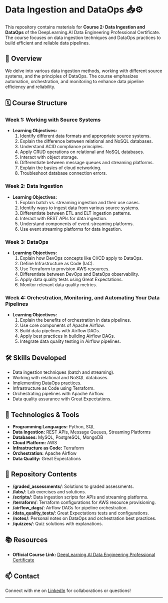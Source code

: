 # Data Ingestion and DataOps 📥⚙️

This repository contains materials for **Course 2: Data Ingestion and DataOps** of the DeepLearning.AI Data Engineering Professional Certificate. The course focuses on data ingestion techniques and DataOps practices to build efficient and reliable data pipelines.

## 📖 Overview

We delve into various data ingestion methods, working with different source systems, and the principles of DataOps. The course emphasizes automation, orchestration, and monitoring to enhance data pipeline efficiency and reliability.

## 🗓 Course Structure

### **Week 1: Working with Source Systems**

- **Learning Objectives:**
  1. Identify different data formats and appropriate source systems.
  2. Explain the difference between relational and NoSQL databases.
  3. Understand ACID compliance principles.
  4. Apply CRUD operations on relational and NoSQL databases.
  5. Interact with object storage.
  6. Differentiate between message queues and streaming platforms.
  7. Explain the basics of cloud networking.
  8. Troubleshoot database connection errors.

### **Week 2: Data Ingestion**

- **Learning Objectives:**
  1. Explain batch vs. streaming ingestion and their use cases.
  2. Identify ways to ingest data from various source systems.
  3. Differentiate between ETL and ELT ingestion patterns.
  4. Interact with REST APIs for data ingestion.
  5. Understand components of event-streaming platforms.
  6. Use event streaming platforms for data ingestion.

### **Week 3: DataOps**

- **Learning Objectives:**
  1. Explain how DevOps concepts like CI/CD apply to DataOps.
  2. Define Infrastructure as Code (IaC).
  3. Use Terraform to provision AWS resources.
  4. Differentiate between DevOps and DataOps observability.
  5. Apply data quality tests using Great Expectations.
  6. Monitor relevant data quality metrics.

### **Week 4: Orchestration, Monitoring, and Automating Your Data Pipelines**

- **Learning Objectives:**
  1. Explain the benefits of orchestration in data pipelines.
  2. Use core components of Apache Airflow.
  3. Build data pipelines with Airflow DAGs.
  4. Apply best practices in building Airflow DAGs.
  5. Integrate data quality testing in Airflow pipelines.

## 🛠 Skills Developed

- Data ingestion techniques (batch and streaming).
- Working with relational and NoSQL databases.
- Implementing DataOps practices.
- Infrastructure as Code using Terraform.
- Orchestrating pipelines with Apache Airflow.
- Data quality assurance with Great Expectations.

## 🔧 Technologies & Tools

- **Programming Languages:** Python, SQL
- **Data Ingestion:** REST APIs, Message Queues, Streaming Platforms
- **Databases:** MySQL, PostgreSQL, MongoDB
- **Cloud Platform:** AWS
- **Infrastructure as Code:** Terraform
- **Orchestration:** Apache Airflow
- **Data Quality:** Great Expectations

## 📂 Repository Contents

- **/graded_assessments/**: Solutions to graded assessments.
- **/labs/**: Lab exercises and solutions.
- **/scripts/**: Data ingestion scripts for APIs and streaming platforms.
- **/terraform/**: Terraform configurations for AWS resource provisioning.
- **/airflow_dags/**: Airflow DAGs for pipeline orchestration.
- **/data_quality_tests/**: Great Expectations tests and configurations.
- **/notes/**: Personal notes on DataOps and orchestration best practices.
- **/quizzes/**: Quiz solutions with explanations.

## 📚 Resources

- **Official Course Link:** [DeepLearning.AI Data Engineering Professional Certificate](https://deeplearning.ai/courses/data-engineering)

## 📫 Contact

Connect with me on [LinkedIn](https://www.linkedin.com/in/abdelhaks) for collaborations or questions!

---
